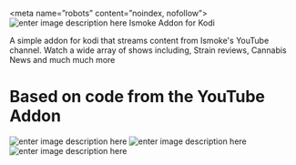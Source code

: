<meta name=”robots” content=”noindex, nofollow”>
![enter image description here](http://www.ismokemag.co.uk/wp-content/uploads/2017/02/logo-retina.png)
Ismoke Addon for Kodi

A simple addon for kodi that streams content from Ismoke's YouTube channel. Watch a wide array of shows including, Strain reviews, Cannabis News and much much more 

Based on code from the YouTube Addon
==========================
![enter image description here](http://www.ismokemag.co.uk/wp-content/uploads/2017/09/screen-grab-13.jpg)
![enter image description here](http://www.ismokemag.co.uk/wp-content/uploads/2017/09/Girl-Scout-Cookies-10.jpg) 
![enter image description here](http://www.ismokemag.co.uk/wp-content/uploads/2017/09/gg4-organic-18.jpg)
